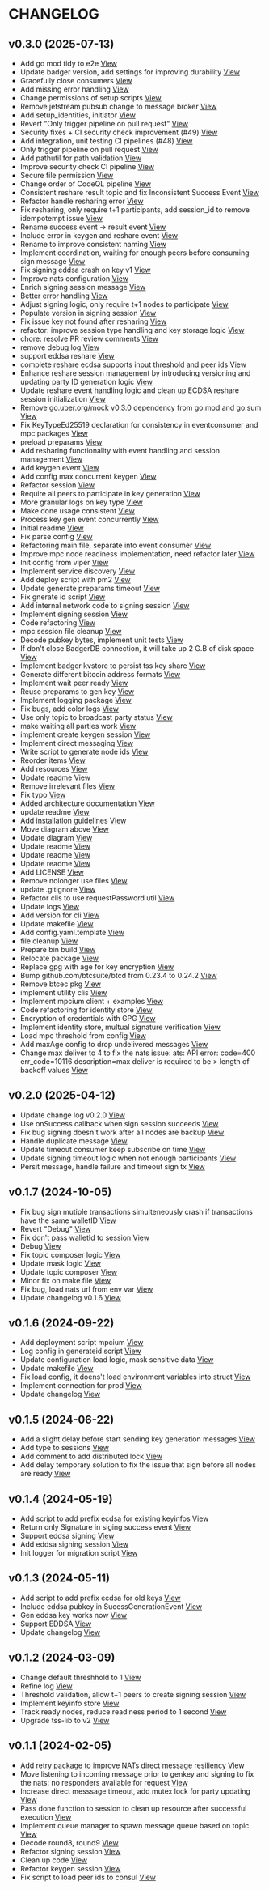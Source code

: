 # CHANGELOG

## v0.3.0 (2025-07-13)

- Add go mod tidy to e2e [View](https://github.com/fystack/mpcium/commit/28dee5b1f1ba14c36659ab4462f5ce04adf82360)
- Update badger version, add settings for improving durability [View](https://github.com/fystack/mpcium/commit/2727f215737913c25a69c87f33bcdb1cce8152bf)
- Gracefully close consumers [View](https://github.com/fystack/mpcium/commit/6737830d99c300453613c3cca3757a9581ff35ce)
- Add missing error handling [View](https://github.com/fystack/mpcium/commit/f3af531b28d9a0237f154fe7509bc1c23691f09d)
- Change permissions of setup scripts [View](https://github.com/fystack/mpcium/commit/1f7401942f4cc4765d475adde10b9819c32b4900)
- Remove jetstream pubsub change to message broker [View](https://github.com/fystack/mpcium/commit/cf150676391e392969828c6e0fe812ae0009c107)
- Add setup_identities, initiator [View](https://github.com/fystack/mpcium/commit/a54f5fa037bc3e2443de650348e8fe5fd97fed67)
- Revert "Only trigger pipeline on pull request" [View](https://github.com/fystack/mpcium/commit/2b94b6f09e48dc538574afe426a3416d358f4c13)
- Security fixes + CI security check improvement (#49) [View](https://github.com/fystack/mpcium/commit/dc9a964bb942eac5fe005c3cd544f22b0e8d6396)
- Add integration, unit testing CI pipelines (#48) [View](https://github.com/fystack/mpcium/commit/6213d74a3b3ad335327503430b90606effafca8c)
- Only trigger pipeline on pull request [View](https://github.com/fystack/mpcium/commit/7665aad8f3c4f7d3e447a41918c6bd4cf5e8c780)
- Add pathutil for path validation [View](https://github.com/fystack/mpcium/commit/3c664c208d4a18e3c4495f9c58e6b6247a1a64f1)
- Improve security check CI pipeline [View](https://github.com/fystack/mpcium/commit/c46f2ff6cf14fc754c86a43843816707efeab2a0)
- Secure file permission [View](https://github.com/fystack/mpcium/commit/a44fb9b9d713027f087cb80f90c49e50b9a9fd27)
- Change order of CodeQL pipeline [View](https://github.com/fystack/mpcium/commit/b69cc5ff20ee10a38c2de6d80aa9b2145dab7d0e)
- Consistent reshare result topic and fix Inconsistent Success Event [View](https://github.com/fystack/mpcium/commit/75a123807fcd8c80d64a0a56ce35ca4c02550c0b)
- Refactor handle resharing error [View](https://github.com/fystack/mpcium/commit/a1e987ab1a11a891acae84a277128d7d54dd752a)
- Fix resharing, only require t+1 participants, add session_id to remove idempotempt issue [View](https://github.com/fystack/mpcium/commit/ba0d0ee9fff5d9c324849c233f11435a25d915b1)
- Rename success event -> result event [View](https://github.com/fystack/mpcium/commit/511e5f109ef8da6de4e30257fe9e9d45a0ca8035)
- Include error in keygen and reshare event [View](https://github.com/fystack/mpcium/commit/e3e6c6c5e540d458288c6a160e24292720e05871)
- Rename to improve consistent naming [View](https://github.com/fystack/mpcium/commit/624ac0bfb26d7ebe501ef94954941b995cc3e1bd)
- Implement coordination, waiting for enough peers before consuming sign message [View](https://github.com/fystack/mpcium/commit/f11745a0823fbcb5bf57454c9c98ca7b0c71112e)
- Fix signing eddsa crash on key v1 [View](https://github.com/fystack/mpcium/commit/52fe9dc0b543bb960072f8b4d9c7e64764e23789)
- Improve nats configuration [View](https://github.com/fystack/mpcium/commit/3574b7b3411340b0815cd3314d426cf8ac4591a6)
- Enrich signing session message [View](https://github.com/fystack/mpcium/commit/164c5ad6e773413325226ae1d15d95719446d0a6)
- Better error handling [View](https://github.com/fystack/mpcium/commit/d670070b1294cd2fa3ffb60693aa47bffafc1471)
- Adjust signing logic, only require t+1 nodes to participate [View](https://github.com/fystack/mpcium/commit/111f864753ffe1ff34ae08088cfe4a4895f0fb33)
- Populate version in signing session [View](https://github.com/fystack/mpcium/commit/6b313836f35eae9937c271c57972b6cdd5631899)
- Fix issue key not found after resharing [View](https://github.com/fystack/mpcium/commit/fb89fc6af4cecf8e8aa7d6a8659e2cea3f81ca1e)
- refactor: improve session type handling and key storage logic [View](https://github.com/fystack/mpcium/commit/a6fbeb0fa03e2f213e42812aa64a6340531ffbb4)
- chore: resolve PR review comments [View](https://github.com/fystack/mpcium/commit/92104714203af091312dbc98321497a46b352f4b)
- remove debug log [View](https://github.com/fystack/mpcium/commit/a8070eaa02ce0f557bce3f55d007bb7f678ace91)
- support eddsa reshare [View](https://github.com/fystack/mpcium/commit/1312c5f04f51a906375aa4e0904f0cd27a7e300f)
- complete reshare ecdsa supports input threshold and peer ids [View](https://github.com/fystack/mpcium/commit/14a3030b6db25652a313c216c91976c6aad33ea2)
- Enhance reshare session management by introducing versioning and updating party ID generation logic [View](https://github.com/fystack/mpcium/commit/2b5aa6d62b10b047e961e8295c001b9b4a066ab2)
- Update reshare event handling logic and clean up ECDSA reshare session initialization [View](https://github.com/fystack/mpcium/commit/fa8bdbb3447dfcd7d0f6edd4d14cfc5fbe05aa59)
- Remove go.uber.org/mock v0.3.0 dependency from go.mod and go.sum [View](https://github.com/fystack/mpcium/commit/e7a6ab65ae0c3223b35af78fdd2d754f3294f092)
- Fix KeyTypeEd25519 declaration for consistency in eventconsumer and mpc packages [View](https://github.com/fystack/mpcium/commit/e2709d99c5145729a77872a813aef4e51499124c)
- preload preparams [View](https://github.com/fystack/mpcium/commit/641250b88774493a3b178d25ed1cc2e3a36a250d)
- Add resharing functionality with event handling and session management [View](https://github.com/fystack/mpcium/commit/939462e34dd727ea692e240e7e9072b31f3d6853)
- Add keygen event [View](https://github.com/fystack/mpcium/commit/b2121e2525a41047d1605c284bf186428e9362a2)
- Add config max concurrent keygen [View](https://github.com/fystack/mpcium/commit/9a7cf978f3b745bfed8d4d00c23fa0cd67f238b7)
- Refactor session [View](https://github.com/fystack/mpcium/commit/085654e8b8e0ce8d2af577ce7aa86e8acf828fcd)
- Require all peers to participate in key generation [View](https://github.com/fystack/mpcium/commit/3650c1b0c97a0eff01caa7d75ae955ffa68ad54a)
- More granular logs on key type [View](https://github.com/fystack/mpcium/commit/be4f88556e00dba96447ded68ff94a4ece82cc1c)
- Make done usage consistent [View](https://github.com/fystack/mpcium/commit/571245c55f5a8be9d14648a3b6b93062208df7fc)
- Process key gen event concurrently [View](https://github.com/fystack/mpcium/commit/ca54b63b52b02aad458d7251883bb4145b2929b4)
- Initial readme [View](https://github.com/fystack/mpcium/commit/5075816cf4e322bc36ead69376d3f2b73411e261)
- Fix parse config [View](https://github.com/fystack/mpcium/commit/1f02a9e8254f6868a24484b87e20643ce74e9dff)
- Refactoring main file, separate into event consumer [View](https://github.com/fystack/mpcium/commit/d41011766e5ed69658cff811c2968247458a06a5)
- Improve mpc node readiness implementation, need refactor later [View](https://github.com/fystack/mpcium/commit/dc439f3c456826f668d776cecf6761b6658e44f6)
- Init config from viper [View](https://github.com/fystack/mpcium/commit/12a1d63cc38e391dbdc74b5880b7a931fca4b4dc)
- Implement service discovery [View](https://github.com/fystack/mpcium/commit/9e386811eb73b5425e4481e0a8f0e89645e824dd)
- Add deploy script with pm2 [View](https://github.com/fystack/mpcium/commit/feb6e0369c76bc52a2842785c21694357db82ca0)
- Update generate preparams timeout [View](https://github.com/fystack/mpcium/commit/2dca2b9539bc1ce0c4e40d2e1069cb162c975a49)
- Fix gnerate id script [View](https://github.com/fystack/mpcium/commit/8806ac90f9bc2e3ad5c3f7a4af021344541c5d02)
- Add internal network code to signing session [View](https://github.com/fystack/mpcium/commit/89a66dc588c695d9f02d1919acd409f864789020)
- Implement signing session [View](https://github.com/fystack/mpcium/commit/763cab18d540bbcc58bea03130e17c9cfce7af32)
- Code refactoring [View](https://github.com/fystack/mpcium/commit/21e5b8cae3278b905c0036d312dee335928bc4e6)
- mpc session file cleanup [View](https://github.com/fystack/mpcium/commit/cb5059b805faa3bdea3751fad189c59023521505)
- Decode pubkey bytes, implement unit tests [View](https://github.com/fystack/mpcium/commit/2fefa4cd5fe91d73d667ed8d91df3fcd2f738a9e)
- If don't close BadgerDB connection, it will take up 2 G.B of disk space [View](https://github.com/fystack/mpcium/commit/c22ed2e72a780340f6e3f724f9e45e8a69d66b45)
- Implement badger kvstore to persist tss key share [View](https://github.com/fystack/mpcium/commit/3132ac5a002b59e7c4242e136eae13df9e9da66e)
- Generate different bitcoin address formats [View](https://github.com/fystack/mpcium/commit/88cf8acc3da0bbd71a496ecac509c6abe9c7c69c)
- Implement wait peer ready [View](https://github.com/fystack/mpcium/commit/2fb62dd0109db1fcdeb1b4b1f77ff7c6aa5f6a4b)
- Reuse preparams to gen key [View](https://github.com/fystack/mpcium/commit/1be1edc1f6e6219d8bfb430f6f82e8a9448dd10e)
- Implement logging package [View](https://github.com/fystack/mpcium/commit/0547703bb98bf55f5b66e8caaece409e8f34c479)
- Fix bugs, add color logs [View](https://github.com/fystack/mpcium/commit/9f4d8846c4a63210e02287478810928fac676d64)
- Use only topic to broadcast party status [View](https://github.com/fystack/mpcium/commit/ddf540f1bdb18202f78ef69a68b51f910fbefaaa)
- make waiting all parties work [View](https://github.com/fystack/mpcium/commit/4c5cb70bdc4de5b2907fc49142b834e5c59c46c0)
- implement create keygen session [View](https://github.com/fystack/mpcium/commit/2c2292719facd103e62f50e3aa838c4ee3eb1e41)
- Implement direct messaging [View](https://github.com/fystack/mpcium/commit/c711103902a571e9c4976bb9403c167f06382c13)
- Write script to generate node ids [View](https://github.com/fystack/mpcium/commit/7167a0a5aa66186a1651b9987b960204ed9e790a)
- Reorder items [View](https://github.com/fystack/mpcium/commit/695b07498f4fc5815e6c600ef90598f8af4df3f0)
- Add resources [View](https://github.com/fystack/mpcium/commit/edcc4479c702a286b9ac0f78359193d2ee0f1f26)
- Update readme [View](https://github.com/fystack/mpcium/commit/a3318f84f8819d0d4a45572c57b8c68c8370abcc)
- Remove irrelevant files [View](https://github.com/fystack/mpcium/commit/00556878ee6422f1d98fb857ed9209df56804251)
- Fix typo [View](https://github.com/fystack/mpcium/commit/59099144d4bc56dd95b37b86522336cd147973db)
- Added architecture documentation [View](https://github.com/fystack/mpcium/commit/a1ab7964149faf7967437c89e275ea5b37ecaad3)
- update readme [View](https://github.com/fystack/mpcium/commit/5d41030eeeeb35ed124192ffd31774072adae20e)
- Add installation guidelines [View](https://github.com/fystack/mpcium/commit/4f5c46951de47a4e8489cf3f4e122d8559472dd2)
- Move diagram above [View](https://github.com/fystack/mpcium/commit/a72a86747a266e07c42753c9cd1b90ad7f236c0b)
- Update diagram [View](https://github.com/fystack/mpcium/commit/b860ae5277ec8dcc001c464cdef128ea591574b9)
- Update readme [View](https://github.com/fystack/mpcium/commit/8cb0c4f9a46e2657b489edae52f70a59df5a702d)
- Update readme [View](https://github.com/fystack/mpcium/commit/49b36c67c599f4f1fde18094965656c9ef2e9dcc)
- Update readme [View](https://github.com/fystack/mpcium/commit/b2c28eb2543cf66329698289a6935e78f8904a1f)
- Add LICENSE [View](https://github.com/fystack/mpcium/commit/fbbe8f51e1c4f1a8e15dcd3c62835d7bdbebec65)
- Remove nolonger use files [View](https://github.com/fystack/mpcium/commit/d9e57832050c0ede47d6f82bebaf541b37033acf)
- update .gitignore [View](https://github.com/fystack/mpcium/commit/25adf2c637577346e8517f92dca6d7a85573e482)
- Refactor clis to use requestPassword util [View](https://github.com/fystack/mpcium/commit/8c8ed58ad20e622626208a1d6072b4eccd3c1922)
- Update logs [View](https://github.com/fystack/mpcium/commit/247abc86483d9a1861faa09c264f70cc5186f9e3)
- Add version for cli [View](https://github.com/fystack/mpcium/commit/2be6b7333e7aa2e45e4c02f0828783f3ae45988d)
- Update makefile [View](https://github.com/fystack/mpcium/commit/774e2e1fde455c23557ad82148d3c5c841ff384c)
- Add config.yaml.template [View](https://github.com/fystack/mpcium/commit/dbdd5fe240c9d76d8d3b6fd99f730ff608638bc8)
- file cleanup [View](https://github.com/fystack/mpcium/commit/51106e14bc17e62987f4afa7964f13d044d1a2cb)
- Prepare bin build [View](https://github.com/fystack/mpcium/commit/076b051251c1d7e52aeba848a267722ac308d2aa)
- Relocate package [View](https://github.com/fystack/mpcium/commit/0351ddeed902e2bee40ab945b9f2513900c06a30)
- Replace gpg with age for key encryption [View](https://github.com/fystack/mpcium/commit/2196575b7e9b77ac03ab0b06784ed95874eb86bf)
- Bump github.com/btcsuite/btcd from 0.23.4 to 0.24.2 [View](https://github.com/fystack/mpcium/commit/8f2e8e81627c38b2385c76d12eb7f8b32fd799c9)
- Remove btcec pkg [View](https://github.com/fystack/mpcium/commit/e6a0fe642508bcdffa7778d9b3d24c0bc18e6858)
- implement utility clis [View](https://github.com/fystack/mpcium/commit/1431ef3b0e07e47699e11a4c859eda8fa2e09cdf)
- Implement mpcium client + examples [View](https://github.com/fystack/mpcium/commit/5ae21330662725c00aff3377a2ef478c1d4fe6c8)
- Code refactoring for identity store [View](https://github.com/fystack/mpcium/commit/57fb999a7dfe7a394307c7e4b3e9ee62edbc6a3f)
- Encryption of credentials with GPG [View](https://github.com/fystack/mpcium/commit/7723335f8476d06826cb6393e76cd1771139986a)
- Implement identity store, multual signature verification [View](https://github.com/fystack/mpcium/commit/afb838853f26a47c9045cf10e6fb66e633e4b17e)
- Load mpc threshold from config [View](https://github.com/fystack/mpcium/commit/8838479aaec554f575a1617f8574856d2f7e3ba3)
- Add maxAge config to drop undelivered messages [View](https://github.com/fystack/mpcium/commit/642ad4f05594d36ac3144dc8896b8cea797843d8)
- Change max deliver to 4 to fix the nats issue: ats: API error: code=400 err_code=10116 description=max deliver is required to be > length of backoff values [View](https://github.com/fystack/mpcium/commit/0d60febafeb7b58f3cb54036a2bb31810b528254)

## v0.2.0 (2025-04-12)

- Update change log v0.2.0 [View](https://github.com/fystack/mpcium/commit/bfcd4578cb8e25ec6cccaac9be12ab49ab738ce9)
- Use onSuccess callback when sign session succeeds [View](https://github.com/fystack/mpcium/commit/9602d4d9bfe37c2d038856d3ed206bfecd2e8c93)
- Fix bug signing doesn't work after all nodes are backup [View](https://github.com/fystack/mpcium/commit/a9192ca11581dd986bdd21728cbda4b78d75a753)
- Handle duplicate message [View](https://github.com/fystack/mpcium/commit/e79f6e20fbe225e5aad8b0c9e70578356fce9573)
- Update timeout consumer keep subscribe on time [View](https://github.com/fystack/mpcium/commit/52ee83c3ecc2bbb8c16a8227f4f00b72a57c8499)
- Update signing timeout logic when not enough participants [View](https://github.com/fystack/mpcium/commit/e8ffa381f489a83e60dbcbf5262927e99eca2382)
- Persit message, handle failure and timeout sign tx [View](https://github.com/fystack/mpcium/commit/400f26912ea6b31cbf511de93c1270776055c758)

## v0.1.7 (2024-10-05)

- Fix bug sign mutiple transactions simulteneously crash if transactions have the same walletID [View](https://github.com/fystack/mpcium/commit/7163097387ca2c682f49bab3e4bd8ad58b33ff29)
- Revert "Debug" [View](https://github.com/fystack/mpcium/commit/f75077717d7cce0b9cfacb349470269ff1ec427b)
- Fix don't pass walletId to session [View](https://github.com/fystack/mpcium/commit/1d505fc8b5724daaf9bbdfa26380ee371ddd95ca)
- Debug [View](https://github.com/fystack/mpcium/commit/4810e7f553939821cce33859d871228eeebe0a2b)
- Fix topic composer logic [View](https://github.com/fystack/mpcium/commit/203cc7707486c2089a6af61f727fb60962b84b88)
- Update mask logic [View](https://github.com/fystack/mpcium/commit/6a3869489ef4881617839fdc1e062582293fc64e)
- Update topic composer [View](https://github.com/fystack/mpcium/commit/d06f23f16d9cd47823d1b5a5cae3428ec7bb5617)
- Minor fix on make file [View](https://github.com/fystack/mpcium/commit/f376c4f8d170ff49c8eb07b4df8d76a38f2134ae)
- Fix bug, load nats url from env var [View](https://github.com/fystack/mpcium/commit/ccfb81159a07f497dc2d8340a3b0b763719e5bcb)
- Update changelog v0.1.6 [View](https://github.com/fystack/mpcium/commit/87220e795b44ecc14759e71c5224c62b3bec08d3)

## v0.1.6 (2024-09-22)

- Add deployment script mpcium [View](https://github.com/fystack/mpcium/commit/5b97ce9b1208eafdf104f4045d6614889d470b93)
- Log config in generateid script [View](https://github.com/fystack/mpcium/commit/8f244d313655e5eb8a73b55cc5b3488e36d86488)
- Update configuration load logic, mask sensitive data [View](https://github.com/fystack/mpcium/commit/974b7c404a369fa6211386780881cb407ee8eee2)
- Update makefile [View](https://github.com/fystack/mpcium/commit/affc8300bf4c4cb18af0cc6a347fc8f1d8e9565a)
- Fix load config, it doens't load environment variables into struct [View](https://github.com/fystack/mpcium/commit/744e8ce48dde25fce460eaad4d73ebf2f38e2be3)
- Implement connection for prod [View](https://github.com/fystack/mpcium/commit/5e10a81f12c0879fe8ffd1ee918068ebc50114d3)
- Update changelog [View](https://github.com/fystack/mpcium/commit/d0572d20839b2b512da04f63ffc2d1fc28610cbf)

## v0.1.5 (2024-06-22)

- Add a slight delay before start sending key generation messages [View](https://github.com/fystack/mpcium/commit/c8229c0a32510eb3faeb7dc2025b4832cb65c715)
- Add type to sessions [View](https://github.com/fystack/mpcium/commit/c7c70e36c39125e6899f5e315493a0a84e47f2dd)
- Add comment to add distributed lock [View](https://github.com/fystack/mpcium/commit/66d106838f335eae3852d4434f87d2cdf9efe6dd)
- Add delay temporary solution to fix the issue that sign before all nodes are ready [View](https://github.com/fystack/mpcium/commit/f30c1c5c543e360f5691fe3e434a75fcefe83056)

## v0.1.4 (2024-05-19)

- Add script to add prefix ecdsa for existing keyinfos [View](https://github.com/fystack/mpcium/commit/9495ce20aea153ba00abde65a6628bf1f2602144)
- Return only Signature in siging success event [View](https://github.com/fystack/mpcium/commit/c915a5f7f925b85af67f0a5dd6c5ba29f3eee818)
- Support eddsa signing [View](https://github.com/fystack/mpcium/commit/efc5125ed60ca774c382a5bcb01bb6de6fa548f0)
- Add eddsa signing session [View](https://github.com/fystack/mpcium/commit/fc9f2c20bb41c8542edc3bbecaf261c44a52122d)
- Init logger for migration script [View](https://github.com/fystack/mpcium/commit/9159523bade220ca83fd6db81b17ccf600c9229c)

## v0.1.3 (2024-05-11)

- Add script to add prefix ecdsa for old keys [View](https://github.com/fystack/mpcium/commit/934c37c9dc6b68c2ab5a7a7afe71758aae9f44ed)
- Include eddsa pubkey in SucessGenerationEvent [View](https://github.com/fystack/mpcium/commit/92a102ed2d037e2b6929d70d082795454db42f14)
- Gen eddsa key works now [View](https://github.com/fystack/mpcium/commit/44866f36d37bfa16bcfc610e057fd7a3037e9efb)
- Support EDDSA [View](https://github.com/fystack/mpcium/commit/722e636ad00edd57243b62e877a01f629aa27b84)
- Update changelog [View](https://github.com/fystack/mpcium/commit/e9ed0f67279b6476c8d1a8638b0baad59ebd018c)

## v0.1.2 (2024-03-09)

- Change default threshhold to 1 [View](https://github.com/fystack/mpcium/commit/f360810aa760b52871a7cba0b107d09e6bbd7d47)
- Refine log [View](https://github.com/fystack/mpcium/commit/a9cde4014c16cfe3ca6de73039b8e13c49bb65d0)
- Threshold validation, allow t+1 peers to create signing session [View](https://github.com/fystack/mpcium/commit/b5c15463fa01f58ce9557ebffaa0e96ce6dcda2d)
- Implement keyinfo store [View](https://github.com/fystack/mpcium/commit/d39168ddd7fc622eb1a58ea90617680249297515)
- Track ready nodes, reduce readiness period to 1 second [View](https://github.com/fystack/mpcium/commit/75cb2b286fffb89f1df39c680dee3d1cacfcffc9)
- Upgrade tss-lib to v2 [View](https://github.com/fystack/mpcium/commit/cd324358d7c297d2025ea2d0c02464b5552f513d)

## v0.1.1 (2024-02-05)

- Add retry package to improve NATs direct message resiliency [View](https://github.com/fystack/mpcium/commit/195f9a4c50732919994b67c13396f141fa4efcdf)
- Move listening to incoming message prior to genkey and signing to fix the nats: no responders available for request [View](https://github.com/fystack/mpcium/commit/421d02e947d12324c188d9bb2868cfb9ee02c3ca)
- Increase direct messsage timeout, add mutex lock for party updating [View](https://github.com/fystack/mpcium/commit/1d75eeea669212ff4b3168575cc07d4e8a0280ae)
- Pass done function to session to clean up resource after successful execution [View](https://github.com/fystack/mpcium/commit/e5430315a3ddc4a0b74b456ee9f4f68b185b5c5e)
- Implement queue manager to spawn message queue based on topic [View](https://github.com/fystack/mpcium/commit/7c107c9cba7db68358df77ea00b00d8d6b659d1d)
- Decode round8, round9 [View](https://github.com/fystack/mpcium/commit/ccd869e8d827ecfeae453b0f865899d35b520e0f)
- Refactor signing session [View](https://github.com/fystack/mpcium/commit/4447cc46da86c03a2353edc7f01b85fd79ead084)
- Clean up code [View](https://github.com/fystack/mpcium/commit/b40d8a42082ed00099054b9852a3415ca24426d0)
- Refactor keygen session [View](https://github.com/fystack/mpcium/commit/11bc34bb5831b0b3ad39fe14e77ef56a931d023d)
- Fix script to load peer ids to consul [View](https://github.com/fystack/mpcium/commit/70a1b53c350ce6414cca308aa588a53495c9411f)
